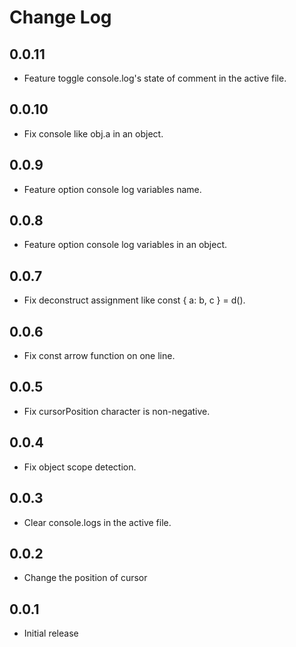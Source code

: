 # Change Log

## 0.0.11

- Feature toggle console.log's state of comment in the active file.

## 0.0.10

- Fix console like obj.a in an object.

## 0.0.9

- Feature option console log variables name.

## 0.0.8

- Feature option console log variables in an object.

## 0.0.7

- Fix deconstruct assignment like const { a: b, c } = d().

## 0.0.6

- Fix const arrow function on one line.

## 0.0.5

- Fix cursorPosition character is non-negative.

## 0.0.4

- Fix object scope detection.

## 0.0.3

- Clear console.logs in the active file.

## 0.0.2

- Change the position of cursor

## 0.0.1

- Initial release
